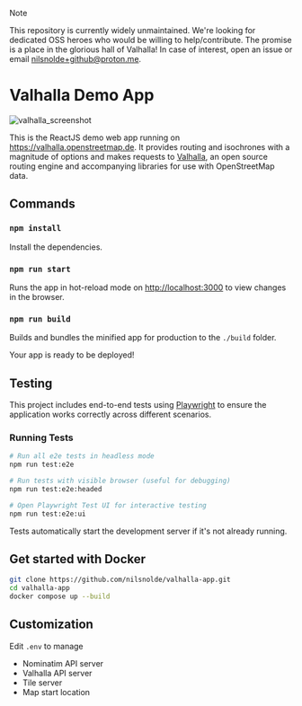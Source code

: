 > [!NOTE]
> This repository is currently widely unmaintained. We're looking for dedicated OSS heroes who would be willing to help/contribute. The promise is a place in the glorious hall of Valhalla! In case of interest, open an issue or email nilsnolde+github@proton.me.

# Valhalla Demo App

![valhalla_screenshot](https://user-images.githubusercontent.com/10322094/144841673-18ec0772-129d-443e-a040-5172480b0f92.png)

This is the ReactJS demo web app running on https://valhalla.openstreetmap.de. It provides routing and isochrones with a magnitude of options and makes requests to [Valhalla](https://github.com/valhalla/valhalla), an open source routing engine and accompanying libraries for use with OpenStreetMap data.

## Commands

### `npm install`

Install the dependencies.

### `npm run start`

Runs the app in hot-reload mode on [http://localhost:3000](http://localhost:3000) to view changes in the browser.

### `npm run build`

Builds and bundles the minified app for production to the `./build` folder.

Your app is ready to be deployed!

## Testing

This project includes end-to-end tests using [Playwright](https://playwright.dev/) to ensure the application works correctly across different scenarios.

### Running Tests

```bash
# Run all e2e tests in headless mode
npm run test:e2e

# Run tests with visible browser (useful for debugging)
npm run test:e2e:headed

# Open Playwright Test UI for interactive testing
npm run test:e2e:ui
```

Tests automatically start the development server if it's not already running.

## Get started with Docker

```bash
git clone https://github.com/nilsnolde/valhalla-app.git
cd valhalla-app
docker compose up --build
```

## Customization

Edit `.env` to manage

- Nominatim API server
- Valhalla API server
- Tile server
- Map start location
